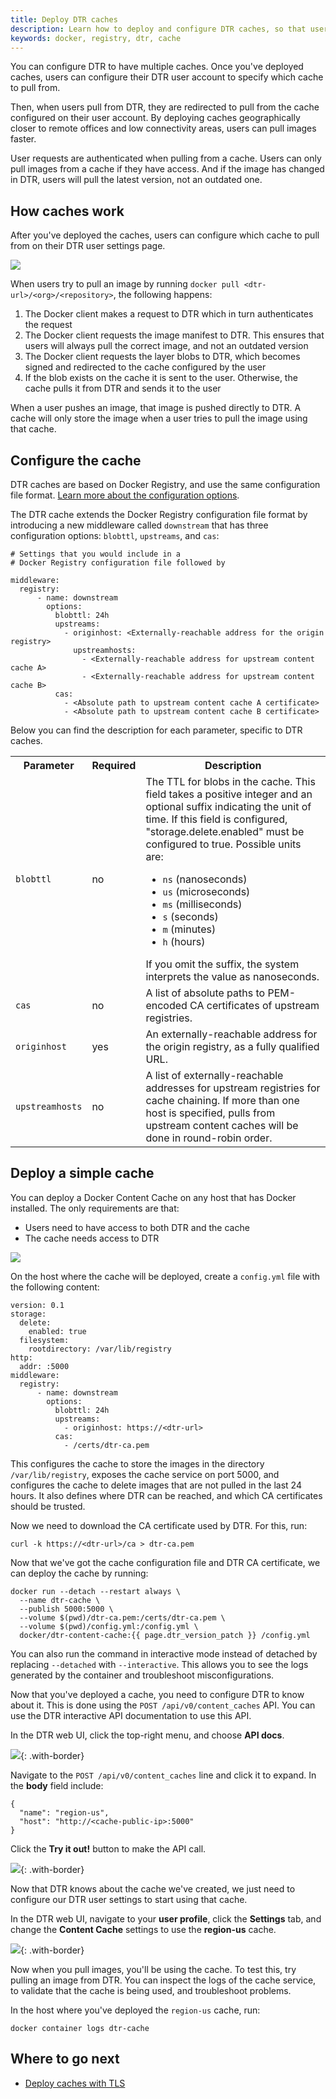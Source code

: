 ```yaml
---
title: Deploy DTR caches
description: Learn how to deploy and configure DTR caches, so that users can pull images faster.
keywords: docker, registry, dtr, cache
---
```



You can configure DTR to have multiple caches. Once you've deployed caches,
users can configure their DTR user account to specify which cache to pull from.

Then, when users pull from DTR, they are redirected to pull from the cache
configured on their user account. By deploying caches geographically closer to remote
offices and low connectivity areas, users can pull images faster.

User requests are authenticated when pulling from a cache. Users can only pull
images from a cache if they have access. And if the image has changed in DTR,
users will pull the latest version, not an outdated one.

## How caches work

After you've deployed the caches, users can configure which cache to
pull from on their DTR user settings page.

![](../../../images/cache-docker-images-1.svg)

When users try to pull an image by running
`docker pull <dtr-url>/<org>/<repository>`, the following happens:

1. The Docker client makes a request to DTR which in turn authenticates the
request
2. The Docker client requests the image manifest to DTR. This ensures that
users will always pull the correct image, and not an outdated version
3. The Docker client requests the layer blobs to DTR, which becomes signed
and redirected to the cache configured by the user
4. If the blob exists on the cache it is sent to the user. Otherwise, the cache
pulls it from DTR and sends it to the user

When a user pushes an image, that image is pushed directly to DTR. A cache
will only store the image when a user tries to pull the image using that cache.

## Configure the cache

DTR caches are based on Docker Registry, and use the same configuration
file format.
[Learn more about the configuration options](/registry/configuration.md).

The DTR cache extends the Docker Registry configuration file format by
introducing a new middleware called `downstream` that has three configuration
options: `blobttl`, `upstreams`, and `cas`:

```none
# Settings that you would include in a
# Docker Registry configuration file followed by

middleware:
  registry:
      - name: downstream
        options:
          blobttl: 24h
          upstreams:
            - originhost: <Externally-reachable address for the origin registry>
              upstreamhosts:
                - <Externally-reachable address for upstream content cache A>
                - <Externally-reachable address for upstream content cache B>
          cas:
            - <Absolute path to upstream content cache A certificate>
            - <Absolute path to upstream content cache B certificate>
```

Below you can find the description for each parameter, specific to DTR caches.

<table>
  <tr>
    <th>Parameter</th>
    <th>Required</th>
    <th>Description</th>
  </tr>
  <tr>
    <td>
      <code>blobttl</code>
    </td>
    <td>
      no
    </td>
    <td>
The TTL for blobs in the cache. This field takes a positive integer and an optional suffix indicating the unit of time. If
this field is configured, "storage.delete.enabled" must be configured to true. Possible units are:
      <ul>
        <li><code>ns</code> (nanoseconds)</li>
        <li><code>us</code> (microseconds)</li>
        <li><code>ms</code> (milliseconds)</li>
        <li><code>s</code> (seconds)</li>
        <li><code>m</code> (minutes)</li>
        <li><code>h</code> (hours)</li>
      </ul>
    If you omit the suffix, the system interprets the value as nanoseconds.
    </td>
  </tr>
  <tr>
    <td>
      <code>cas</code>
    </td>
    <td>
      no
    </td>
    <td>
      A list of absolute paths to PEM-encoded CA certificates of upstream registries.
    </td>
  </tr>
<tr>
  <td>
    <code>originhost</code>
  </td>
  <td>
    yes
  </td>
  <td>
      An externally-reachable address for the origin registry, as a fully qualified URL.
  </td>
</tr>
<tr>
  <td>
    <code>upstreamhosts</code>
  </td>
  <td>
    no
  </td>
  <td>
    A list of externally-reachable addresses for upstream registries for cache chaining. If more than one host is specified, pulls from upstream content caches will be done in round-robin order.
  </td>
</tr>
</table>

## Deploy a simple cache

You can deploy a Docker Content Cache on any host that has Docker installed.
The only requirements are that:

* Users need to have access to both DTR and the cache
* The cache needs access to DTR

![](../../../images/cache-docker-images-2.svg)

On the host where the cache will be deployed, create a `config.yml` file with
the following content:

```
version: 0.1
storage:
  delete:
    enabled: true
  filesystem:
    rootdirectory: /var/lib/registry
http:
  addr: :5000
middleware:
  registry:
      - name: downstream
        options:
          blobttl: 24h
          upstreams:
            - originhost: https://<dtr-url>
          cas:
            - /certs/dtr-ca.pem
```

This configures the cache to store the images in the directory
`/var/lib/registry`, exposes the cache service on port 5000, and configures the
cache to delete images that are not pulled in the last 24 hours. It also
defines where DTR can be reached, and which CA certificates should be trusted.

Now we need to download the CA certificate used by DTR. For this, run:

```
curl -k https://<dtr-url>/ca > dtr-ca.pem
```

Now that we've got the cache configuration file and DTR CA certificate, we can
deploy the cache by running:

```none
docker run --detach --restart always \
  --name dtr-cache \
  --publish 5000:5000 \
  --volume $(pwd)/dtr-ca.pem:/certs/dtr-ca.pem \
  --volume $(pwd)/config.yml:/config.yml \
  docker/dtr-content-cache:{{ page.dtr_version_patch }} /config.yml
```

You can also run the command in interactive mode instead of detached by
replacing `--detached` with `--interactive`. This allows you to
see the logs generated by the container and troubleshoot misconfigurations.

Now that you've deployed a cache, you need to configure DTR to know about it.
This is done using the `POST /api/v0/content_caches` API. You can use the
DTR interactive API documentation to use this API.

In the DTR web UI, click the top-right menu, and choose **API docs**.

![](../../../images/cache-docker-images-2.png){: .with-border}

Navigate to the `POST /api/v0/content_caches` line and click it to expand.
In the **body** field include:

```
{
  "name": "region-us",
  "host": "http://<cache-public-ip>:5000"
}
```

Click the **Try it out!** button to make the API call.

![](../../../images/cache-docker-images-3.png){: .with-border}

Now that DTR knows about the cache we've created, we just need to configure
our DTR user settings to start using that cache.

In the DTR web UI, navigate to your **user profile**, click the **Settings**
tab, and change the **Content Cache** settings to use the **region-us** cache.

![](../../../images/cache-docker-images-4.png){: .with-border}

Now when you pull images, you'll be using the cache. To test this, try pulling
an image from DTR. You can inspect the logs of the cache service, to validate
that the cache is being used, and troubleshoot problems.

In the host where you've deployed the `region-us` cache, run:

```
docker container logs dtr-cache
```

## Where to go next

* [Deploy caches with TLS](tls.md)
